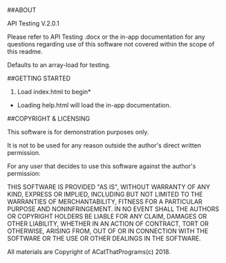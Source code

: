 
##ABOUT

API Testing V.2.0.1

Please refer to API Testing .docx or the in-app documentation for any questions regarding use of this software
not covered within the scope of this readme.

Defaults to an array-load for testing.

##GETTING STARTED

1. Load index.html to begin*

* Loading help.html will load the in-app documentation.


##COPYRIGHT & LICENSING

This software is for demonstration purposes only.

It is not to be used for any reason outside the author's  direct written permission.

For any user that decides to use this software against the author's permission:

THIS SOFTWARE IS PROVIDED "AS IS", WITHOUT WARRANTY OF ANY KIND, EXPRESS OR
IMPLIED, INCLUDING BUT NOT LIMITED TO THE WARRANTIES OF MERCHANTABILITY,
FITNESS FOR A PARTICULAR PURPOSE AND NONINFRINGEMENT. IN NO EVENT SHALL THE
AUTHORS OR COPYRIGHT HOLDERS BE LIABLE FOR ANY CLAIM, DAMAGES OR OTHER
LIABILITY, WHETHER IN AN ACTION OF CONTRACT, TORT OR OTHERWISE, ARISING FROM,
OUT OF OR IN CONNECTION WITH THE SOFTWARE OR THE USE OR OTHER DEALINGS IN THE
SOFTWARE.

All materials are Copyright of ACatThatPrograms(c) 2018.